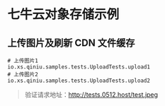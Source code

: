 # 七牛云对象存储示例

## 上传图片及刷新 CDN 文件缓存

```shell
# 上传图片1
io.xs.qiniu.samples.tests.UploadTests.upload1
# 上传图片2
io.xs.qiniu.samples.tests.UploadTests.upload2
```

> 验证请求地址：http://tests.0512.host/test.jpeg